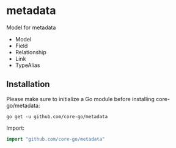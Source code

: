 # metadata
Model for metadata
- Model
- Field
- Relationship
- Link
- TypeAlias

## Installation
Please make sure to initialize a Go module before installing core-go/metadata:

```shell
go get -u github.com/core-go/metadata
```

Import:
```go
import "github.com/core-go/metadata"
```